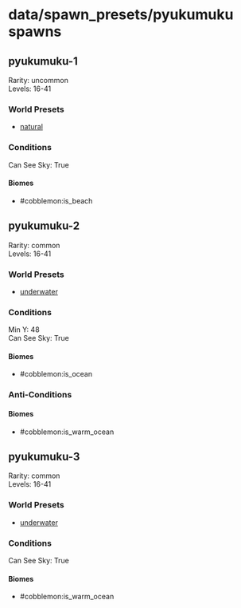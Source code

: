 # data/spawn_presets/pyukumuku spawns  
  
## pyukumuku-1  
Rarity: uncommon  
Levels: 16-41  
  
### World Presets  
* [natural](/data/spawn_data/natural.md)  
  
### Conditions  
Can See Sky: True  
  
#### Biomes  
  * #cobblemon:is_beach
  
  
## pyukumuku-2  
Rarity: common  
Levels: 16-41  
  
### World Presets  
* [underwater](/data/spawn_data/underwater.md)  
  
### Conditions  
Min Y: 48  
Can See Sky: True  
  
#### Biomes  
  * #cobblemon:is_ocean
  
  
### Anti-Conditions  
  
#### Biomes  
  * #cobblemon:is_warm_ocean
  
  
## pyukumuku-3  
Rarity: common  
Levels: 16-41  
  
### World Presets  
* [underwater](/data/spawn_data/underwater.md)  
  
### Conditions  
Can See Sky: True  
  
#### Biomes  
  * #cobblemon:is_warm_ocean
  
